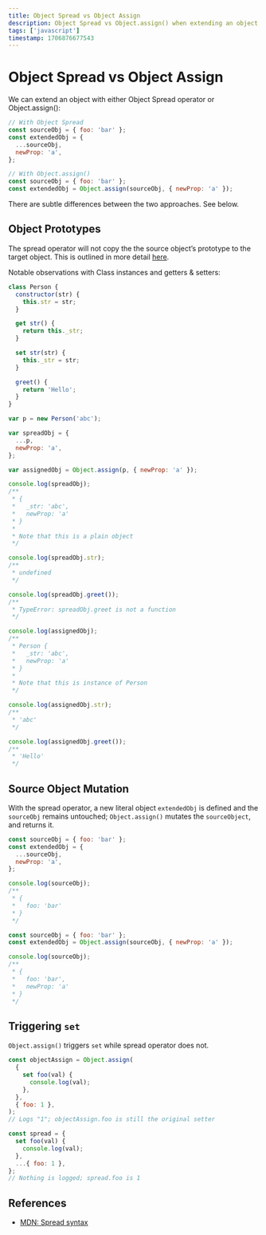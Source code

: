 ```yaml
---
title: Object Spread vs Object Assign
description: Object Spread vs Object.assign() when extending an object
tags: ['javascript']
timestamp: 1706876677543
---
```


# Object Spread vs Object Assign

We can extend an object with either Object Spread operator or Object.assign():

```js
// With Object Spread
const sourceObj = { foo: 'bar' };
const extendedObj = {
  ...sourceObj,
  newProp: 'a',
};
```

```js
// With Object.assign()
const sourceObj = { foo: 'bar' };
const extendedObj = Object.assign(sourceObj, { newProp: 'a' });
```

There are subtle differences between the two approaches. See below.

## Object Prototypes

The spread operator will not copy the the source object’s prototype to the target object. This is outlined in more detail [here](https://stackoverflow.com/questions/32925460/object-spread-vs-object-assign/54300191#54300191).

Notable observations with Class instances and getters & setters:

```js
class Person {
  constructor(str) {
    this.str = str;
  }

  get str() {
    return this._str;
  }

  set str(str) {
    this._str = str;
  }

  greet() {
    return 'Hello';
  }
}

var p = new Person('abc');

var spreadObj = {
  ...p,
  newProp: 'a',
};

var assignedObj = Object.assign(p, { newProp: 'a' });

console.log(spreadObj);
/**
 * {
 *   _str: 'abc',
 *   newProp: 'a'
 * }
 *
 * Note that this is a plain object
 */

console.log(spreadObj.str);
/**
 * undefined
 */

console.log(spreadObj.greet());
/**
 * TypeError: spreadObj.greet is not a function
 */

console.log(assignedObj);
/**
 * Person {
 *   _str: 'abc',
 *   newProp: 'a'
 * }
 *
 * Note that this is instance of Person
 */

console.log(assignedObj.str);
/**
 * 'abc'
 */

console.log(assignedObj.greet());
/**
 * 'Hello'
 */
```

## Source Object Mutation

With the spread operator, a new literal object `extendedObj` is defined and the `sourceObj` remains untouched; `Object.assign()` mutates the `sourceObject`, and returns it.

```js
const sourceObj = { foo: 'bar' };
const extendedObj = {
  ...sourceObj,
  newProp: 'a',
};

console.log(sourceObj);
/**
 * {
 *   foo: 'bar'
 * }
 */
```

```js
const sourceObj = { foo: 'bar' };
const extendedObj = Object.assign(sourceObj, { newProp: 'a' });

console.log(sourceObj);
/**
 * {
 *   foo: 'bar',
 *   newProp: 'a'
 * }
 */
```

## Triggering `set`

`Object.assign()` triggers `set` while spread operator does not.

```js
const objectAssign = Object.assign(
  {
    set foo(val) {
      console.log(val);
    },
  },
  { foo: 1 },
);
// Logs "1"; objectAssign.foo is still the original setter

const spread = {
  set foo(val) {
    console.log(val);
  },
  ...{ foo: 1 },
};
// Nothing is logged; spread.foo is 1
```

## References

- [MDN: Spread syntax](https://developer.mozilla.org/en-US/docs/Web/JavaScript/Reference/Operators/Spread_syntax#spread_in_object_literals)
